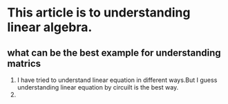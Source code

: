 # This article is to understanding linear algebra.
## what can be the best example for understanding matrics
1. I have tried to understand linear equation in different ways.But I guess understanding linear equation by circuilt is the best way. 
2. 
